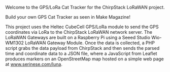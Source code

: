 Welcome to the GPS/LoRa Cat Tracker for the ChirpStack LoRaWAN project.

Build your own GPS Cat Tracker as seen in Make Magazine!

This project uses the Heltec CubeCell GPS/LoRa module to send the GPS coordinates via LoRa to the ChirpStack LoRaWAN network server. 
The LoRaWAN Gateways are built on a Raspberry Pi using a Seeed Studio Wio-WM1302 LoRaWAN Gateway Module. 
Once the data is collected, a PHP script grabs the data payload from ChirpStack and then sends the parsed time and coordinate data to a  JSON file, where a JavaScript from Leaflet produces markers on an OpenStreetMap map hosted on a simple web page at www.serinese.com/luna.
